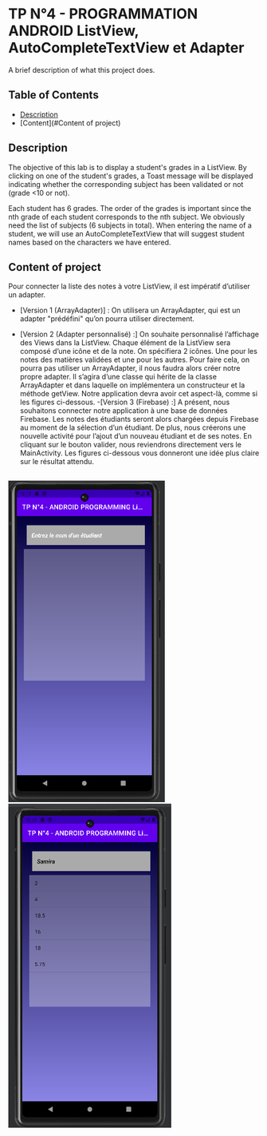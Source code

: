 # TP N°4 - PROGRAMMATION ANDROID ListView, AutoCompleteTextView et Adapter
A brief description of what this project does.

## Table of Contents

- [Description](#Description)
- [Content](#Content of project)
## Description
  The objective of this lab is to display a student's grades in a ListView. By clicking on one of the student's grades, a Toast message will be displayed indicating whether the corresponding subject has been validated or not (grade <10 or not).

   Each student has 6 grades. The order of the grades is important since the nth grade of each student corresponds to the nth subject. We obviously need the list of subjects (6 subjects in total). When entering the name of a student, we will use an AutoCompleteTextView that will suggest student names based on the characters we have entered.

## Content of project
Pour connecter la liste des notes à votre ListView, il est impératif d’utiliser un adapter.

- [Version 1 (ArrayAdapter)] :
  On utilisera un ArrayAdapter, qui est un adapter "prédéfini" qu’on pourra utiliser directement.
  
- [Version 2 (Adapter personnalisé) :]
  On souhaite personnalisé l’affichage des Views dans la ListView. Chaque élément de la ListView
  sera composé d’une icône et de la note. On spécifiera 2 icônes. Une pour les notes des matières
  validées et une pour les autres. Pour faire cela, on pourra pas utiliser un ArrayAdapter, il nous
  faudra alors créer notre propre adapter. Il s’agira d’une classe qui hérite de la classe
  ArrayAdapter et dans laquelle on implémentera un constructeur et la méthode getView. Notre
  application devra avoir cet aspect-là, comme si les figures ci-dessous.
-[Version 3 (Firebase) :]
  A présent, nous souhaitons connecter notre application à une base de données Firebase. Les
  notes des étudiants seront alors chargées depuis Firebase au moment de la sélection d’un
  étudiant. De plus, nous créerons une nouvelle activité pour l’ajout d’un nouveau étudiant et de
  ses notes. En cliquant sur le bouton valider, nous reviendrons directement vers le MainActivity.
  Les figures ci-dessous vous donneront une idée plus claire sur le résultat attendu.

## 

![version1 search](images/version1.png)
![version1 notes](images/version1_notes.png)

